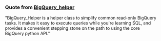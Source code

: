 ### Quote from [BigQuery_helper](https://github.com/SohierDane/BigQuery_Helper)
"BigQuery_Helper is a helper class to simplify common read-only BigQuery tasks. It makes it easy to execute queries while you're learning SQL, and provides a convenient stepping stone on the path to using the core BigQuery python API."
